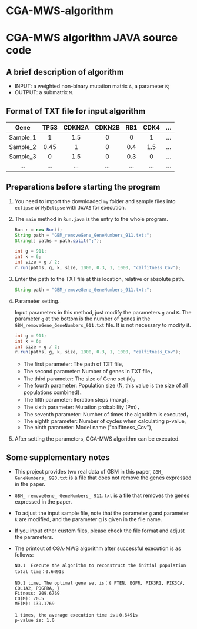 # CGA-MWS-algorithm

# CGA-MWS algorithm JAVA source code

## A brief description of algorithm

* INPUT: a weighted non-binary mutation matrix `A`, a parameter `K`;
* OUTPUT: a submatrix `M`.

## Format of TXT file for input algorithm

| Gene | TP53 | CDKN2A | CDKN2B| RB1 | CDK4| … |
| :--: | :--: | :--: | :--: | :--: | :--: | :--: |
| Sample_1 | 1 | 1.5 | 0 | 0 | 1 | … |
| Sample_2 | 0.45 | 1 | 0 | 0.4 | 1.5 | … |
| Sample_3 | 0 | 1.5 | 0 | 0.3 | 0 | … |
| … | … | … | … | … | … | … |

## Preparations before starting the program

1. You need to import the downloaded `my` folder and sample files into `eclipse` or `MyEclipse` with `JAVA8` for execution.

2. The `main` method in `Run.java` is the entry to the whole program.
   ```Java
   Run r = new Run();
   String path = "GBM_removeGene_GeneNumbers_911.txt;";
   String[] paths = path.split(";");
   
   int g = 911;
   int k = 6;
   int size = g / 2;
   r.run(paths, g, k, size, 1000, 0.3, 1, 1000, "calfitness_Cov");
   ```

3. Enter the path to the TXT file at this location, relative or absolute path.
   ```Java
   String path = "GBM_removeGene_GeneNumbers_911.txt;";
   ```
   
4. Parameter setting.

   Input parameters in this method, just modify the parameters `g` and `K`.
   The parameter `g` at the bottom is the number of genes in the `GBM_removeGene_GeneNumbers_911.txt` file. It is not necessary to modify it.
   ```Java
   int g = 911;
   int k = 6;
   int size = g / 2;
   r.run(paths, g, k, size, 1000, 0.3, 1, 1000, "calfitness_Cov");
   ``` 
   * The first   parameter:  The path of TXT file，
   * The second  parameter:  Number of genes in TXT file，
   * The third   parameter:  The size of Gene set (k)，
   * The fourth  parameter:  Population size (N, this value is the size of all populations combined)，
   * The fifth   parameter:  Iteration steps (maxg)，
   * The sixth   parameter:  Mutation probability (Pm)，
   * The seventh parameter:  Number of times the algorithm is executed，
   * The eighth  parameter:  Number of cycles when calculating p-value,
   * The ninth   parameter:  Model name ("calfitness_Cov"),

5. After setting the parameters, CGA-MWS algorithm can be executed.

## Some supplementary notes

* This project provides two real data of GBM in this paper, `GBM_ GeneNumbers_ 920.txt` is a file that does not remove the genes expressed in the paper.
* `GBM_ removeGene_ GeneNumbers_ 911.txt` is a file that removes the genes expressed in the paper.
* To adjust the input sample file, note that the parameter `g` and parameter `k` are modified, and the parameter g is given in the file name.
* If you input other custom files, please check the file format and adjust the parameters.
* The printout of CGA-MWS algorithm after successful execution is as follows:

      NO.1  Execute the algorithm to reconstruct the initial population
      total time：0.6491s

      NO.1 time, The optimal gene set is：{ PTEN, EGFR, PIK3R1, PIK3CA, COL1A2, PDGFRA, }
      Fitness: 209.6769
      CO(M): 70.5
      ME(M): 139.1769

      1 times, the average execution time is：0.6491s
      p-value is: 1.0

